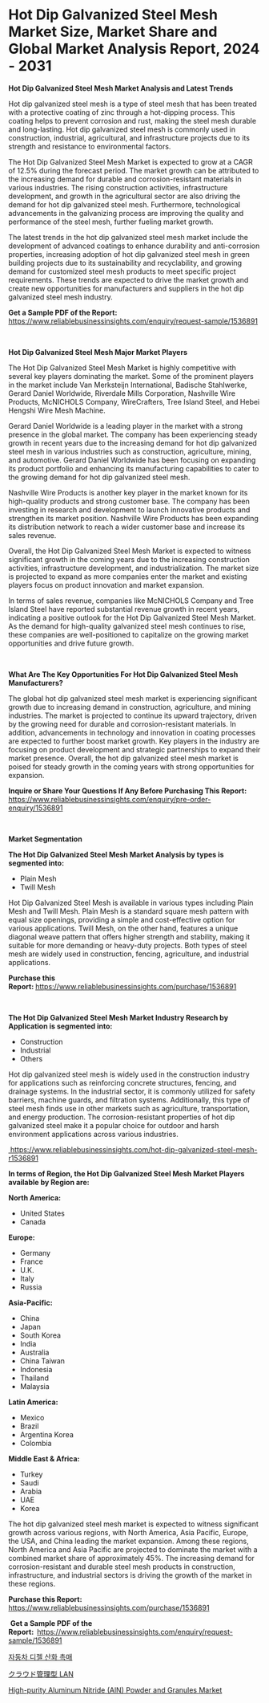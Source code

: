<p><h1>Hot Dip Galvanized Steel Mesh Market Size, Market Share and Global Market Analysis Report, 2024 - 2031</h1></p><p><strong>Hot Dip Galvanized Steel Mesh Market Analysis and Latest Trends</strong></p>
<p><p>Hot dip galvanized steel mesh is a type of steel mesh that has been treated with a protective coating of zinc through a hot-dipping process. This coating helps to prevent corrosion and rust, making the steel mesh durable and long-lasting. Hot dip galvanized steel mesh is commonly used in construction, industrial, agricultural, and infrastructure projects due to its strength and resistance to environmental factors.</p><p>The Hot Dip Galvanized Steel Mesh Market is expected to grow at a CAGR of 12.5% during the forecast period. The market growth can be attributed to the increasing demand for durable and corrosion-resistant materials in various industries. The rising construction activities, infrastructure development, and growth in the agricultural sector are also driving the demand for hot dip galvanized steel mesh. Furthermore, technological advancements in the galvanizing process are improving the quality and performance of the steel mesh, further fueling market growth.</p><p>The latest trends in the hot dip galvanized steel mesh market include the development of advanced coatings to enhance durability and anti-corrosion properties, increasing adoption of hot dip galvanized steel mesh in green building projects due to its sustainability and recyclability, and growing demand for customized steel mesh products to meet specific project requirements. These trends are expected to drive the market growth and create new opportunities for manufacturers and suppliers in the hot dip galvanized steel mesh industry.</p></p>
<p><strong>Get a Sample PDF of the Report:&nbsp;</strong> <a href="https://www.reliablebusinessinsights.com/enquiry/request-sample/1536891">https://www.reliablebusinessinsights.com/enquiry/request-sample/1536891</a></p>
<p>&nbsp;</p>
<p><strong>Hot Dip Galvanized Steel Mesh Major Market Players</strong></p>
<p><p>The Hot Dip Galvanized Steel Mesh Market is highly competitive with several key players dominating the market. Some of the prominent players in the market include Van Merksteijn International, Badische Stahlwerke, Gerard Daniel Worldwide, Riverdale Mills Corporation, Nashville Wire Products, McNICHOLS Company, WireCrafters, Tree Island Steel, and Hebei Hengshi Wire Mesh Machine. </p><p>Gerard Daniel Worldwide is a leading player in the market with a strong presence in the global market. The company has been experiencing steady growth in recent years due to the increasing demand for hot dip galvanized steel mesh in various industries such as construction, agriculture, mining, and automotive. Gerard Daniel Worldwide has been focusing on expanding its product portfolio and enhancing its manufacturing capabilities to cater to the growing demand for hot dip galvanized steel mesh.</p><p>Nashville Wire Products is another key player in the market known for its high-quality products and strong customer base. The company has been investing in research and development to launch innovative products and strengthen its market position. Nashville Wire Products has been expanding its distribution network to reach a wider customer base and increase its sales revenue.</p><p>Overall, the Hot Dip Galvanized Steel Mesh Market is expected to witness significant growth in the coming years due to the increasing construction activities, infrastructure development, and industrialization. The market size is projected to expand as more companies enter the market and existing players focus on product innovation and market expansion. </p><p>In terms of sales revenue, companies like McNICHOLS Company and Tree Island Steel have reported substantial revenue growth in recent years, indicating a positive outlook for the Hot Dip Galvanized Steel Mesh Market. As the demand for high-quality galvanized steel mesh continues to rise, these companies are well-positioned to capitalize on the growing market opportunities and drive future growth.</p></p>
<p>&nbsp;</p>
<p><strong>What Are The Key Opportunities For Hot Dip Galvanized Steel Mesh Manufacturers?</strong></p>
<p><p>The global hot dip galvanized steel mesh market is experiencing significant growth due to increasing demand in construction, agriculture, and mining industries. The market is projected to continue its upward trajectory, driven by the growing need for durable and corrosion-resistant materials. In addition, advancements in technology and innovation in coating processes are expected to further boost market growth. Key players in the industry are focusing on product development and strategic partnerships to expand their market presence. Overall, the hot dip galvanized steel mesh market is poised for steady growth in the coming years with strong opportunities for expansion.</p></p>
<p><strong>Inquire or Share Your Questions If Any Before Purchasing This Report:</strong> <a href="https://www.reliablebusinessinsights.com/enquiry/pre-order-enquiry/1536891">https://www.reliablebusinessinsights.com/enquiry/pre-order-enquiry/1536891</a></p>
<p>&nbsp;</p>
<p><strong>Market Segmentation</strong></p>
<p><strong>The Hot Dip Galvanized Steel Mesh Market Analysis by types is segmented into:</strong></p>
<p><ul><li>Plain Mesh</li><li>Twill Mesh</li></ul></p>
<p><p>Hot Dip Galvanized Steel Mesh is available in various types including Plain Mesh and Twill Mesh. Plain Mesh is a standard square mesh pattern with equal size openings, providing a simple and cost-effective option for various applications. Twill Mesh, on the other hand, features a unique diagonal weave pattern that offers higher strength and stability, making it suitable for more demanding or heavy-duty projects. Both types of steel mesh are widely used in construction, fencing, agriculture, and industrial applications.</p></p>
<p><strong>Purchase this Report:&nbsp;</strong><a href="https://www.reliablebusinessinsights.com/purchase/1536891">https://www.reliablebusinessinsights.com/purchase/1536891</a></p>
<p>&nbsp;</p>
<p><strong>The Hot Dip Galvanized Steel Mesh Market Industry Research by Application is segmented into:</strong></p>
<p><ul><li>Construction</li><li>Industrial</li><li>Others</li></ul></p>
<p><p>Hot dip galvanized steel mesh is widely used in the construction industry for applications such as reinforcing concrete structures, fencing, and drainage systems. In the industrial sector, it is commonly utilized for safety barriers, machine guards, and filtration systems. Additionally, this type of steel mesh finds use in other markets such as agriculture, transportation, and energy production. The corrosion-resistant properties of hot dip galvanized steel make it a popular choice for outdoor and harsh environment applications across various industries.</p></p>
<p><a href="https://www.reliablebusinessinsights.com/hot-dip-galvanized-steel-mesh-r1536891">&nbsp;https://www.reliablebusinessinsights.com/hot-dip-galvanized-steel-mesh-r1536891</a></p>
<p><strong>In terms of Region, the Hot Dip Galvanized Steel Mesh Market Players available by Region are:</strong></p>
<p>
    <p> <strong> North America: </strong>
        <ul>
            <li>United States</li>
            <li>Canada</li>
        </ul>
        </p> 
    <p> <strong> Europe: </strong>
        <ul>
            <li>Germany</li>
            <li>France</li>
            <li>U.K.</li>
            <li>Italy</li>
            <li>Russia</li>
        </ul>
        </p> 
    <p> <strong> Asia-Pacific: </strong>
        <ul>
            <li>China</li>
            <li>Japan</li>
            <li>South Korea</li>
            <li>India</li>
            <li>Australia</li>
            <li>China Taiwan</li>
            <li>Indonesia</li>
            <li>Thailand</li>
            <li>Malaysia</li>
        </ul>
        </p> 
    <p> <strong> Latin America: </strong>
        <ul>
            <li>Mexico</li>
            <li>Brazil</li>
            <li>Argentina Korea</li>
            <li>Colombia</li>
        </ul>
        </p> 
    <p> <strong> Middle East & Africa: </strong>
        <ul>
            <li>Turkey</li>
            <li>Saudi</li>
            <li>Arabia</li>
            <li>UAE</li>
            <li>Korea</li>
        </ul>
    </p>
    </p>
<p><p>The hot dip galvanized steel mesh market is expected to witness significant growth across various regions, with North America, Asia Pacific, Europe, the USA, and China leading the market expansion. Among these regions, North America and Asia Pacific are projected to dominate the market with a combined market share of approximately 45%. The increasing demand for corrosion-resistant and durable steel mesh products in construction, infrastructure, and industrial sectors is driving the growth of the market in these regions.</p></p>
<p><strong>Purchase this Report: </strong><a href="https://www.reliablebusinessinsights.com/purchase/1536891">https://www.reliablebusinessinsights.com/purchase/1536891</a></p>
<p>&nbsp;<strong>Get a Sample PDF of the Report:&nbsp;&nbsp;</strong><a href="https://www.reliablebusinessinsights.com/enquiry/request-sample/1536891">https://www.reliablebusinessinsights.com/enquiry/request-sample/1536891</a></p>
<p><strong></strong></p>
<p><p><a href="https://medium.com/@pepo3k/%EC%84%B8%EA%B3%84-%EC%9E%90%EB%8F%99%EC%B0%A8-%EB%94%94%EC%A0%A4-%EC%82%B0%ED%99%94-%EC%B4%89%EB%A7%A4-%EC%82%B0%EC%97%85-%EC%9C%A0%ED%98%95-%EC%9D%91%EC%9A%A9-%EB%B6%84%EC%95%BC-%EC%8B%9C%EC%9E%A5-%ED%94%8C%EB%A0%88%EC%9D%B4%EC%96%B4-%EC%A7%80%EC%97%AD%EB%B3%84-%EC%84%B1%EC%9E%A5-%EB%B6%84%EC%84%9D-%EB%B0%8F-%EB%AF%B8%EB%9E%98-%EC%8B%9C%EB%82%98%EB%A6%AC%EC%98%A4-2024-2031-a71cabc8f72d">자동차 디젤 산화 촉매</a></p><p><a href="https://medium.com/@colinom7865/%E3%82%B0%E3%83%AD%E3%83%BC%E3%83%90%E3%83%AB%E3%82%AF%E3%83%A9%E3%82%A6%E3%83%89%E7%AE%A1%E7%90%86lan%E3%83%9E%E3%83%BC%E3%82%B1%E3%83%83%E3%83%88%E3%82%BB%E3%82%AF%E3%82%BF%E3%83%BC-%E7%A8%AE%E9%A1%9E-%E3%82%A2%E3%83%97%E3%83%AA%E3%82%B1%E3%83%BC%E3%82%B7%E3%83%A7%E3%83%B3-%E5%B8%82%E5%A0%B4%E3%83%97%E3%83%AC%E3%83%BC%E3%83%A4%E3%83%BC%E6%88%A6%E7%95%A5-%E5%9C%B0%E5%9F%9F%E6%88%90%E9%95%B7%E3%82%A4%E3%83%B3%E3%82%B5%E3%82%A4%E3%83%88-%E3%81%8A%E3%82%88%E3%81%B3%E5%B0%86%E6%9D%A5%E3%81%AE%E4%BA%88%E6%B8%AC-2024%E5%B9%B4-2031%E5%B9%B4-f5972827c462">クラウド管理型 LAN</a></p><p><a href="https://github.com/ChiragRp1/Market-Research-Report-List-5/blob/main/high-purity-aluminum-nitride-aln-powder-and-granules-market.md">High-purity Aluminum Nitride (AlN) Powder and Granules Market</a></p></p>